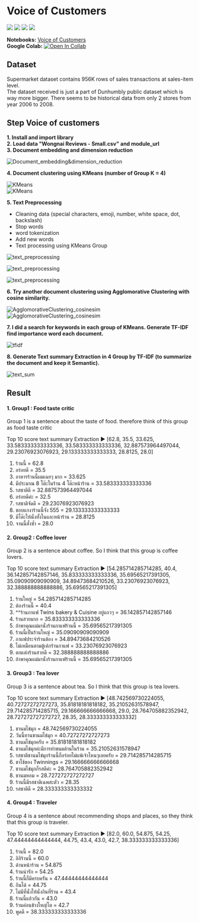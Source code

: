 # Voice of Customers
[![](https://img.shields.io/badge/-NLP-orange)](#) [![](https://img.shields.io/badge/-Text-Summarization-orange)](#) [![](https://img.shields.io/badge/-Python-blue)](#) [![](https://img.shields.io/badge/-Google--Colab-blue)](#)   
  
**Notebooks:** [Voice of Customers](./07-Voice-of-Customers.ipynb)  
**Google Colab:** [![Open In Collab](https://colab.research.google.com/assets/colab-badge.svg)](https://colab.research.google.com/github/KodchakornL/BADS7105-CRM-Analytics-Intelligence/blob/main/07%20Voice%20of%20Customers/07_Voice_of_Customers.ipynb)  
  
  
## Dataset   
Supermarket dataset contains 956K rows of sales transactions at sales-item level.  
The dataset received is just a part of Dunhumbly public dataset which is way more bigger. There seems to be historical data from only 2 stores from year 2006 to 2008.  
    
## Step Voice of customers
**1. Install and import library**  
**2. Load data "Wongnai Reviews - Small.csv" and module_url**  
**3. Document embedding and dimension reduction**  
  
![Document_embedding&dimension_reduction](./01_Document_embedding&dimension_reduction.png)  
  
  
  
**4. Document clustering using KMeans (number of Group K = 4)**  
  
![KMeans](./02_KMeans.png)  
![KMeans](./03_KMeans.png)  
  
  
  
**5. Text Preprocessing**  
   - Cleaning data (special characters, emoji, number, white space, dot, backslash)  
   - Stop words  
   - word tokenization   
   - Add new words
   - Text processing using KMeans Group  
     
   ![text_preprocessing](./04_text_preprocessing.png)  
  
   ![text_preprocessing](./05_text_preprocessing.png)    
 
   ![text_preprocessing](./06_text_preprocessing.png) 
  
  
  
**6. Try another document clustering using Agglomorative Clustering with cosine similarity.**  
  
![AgglomorativeClustering_cosinesim](./07_AgglomorativeClustering_cosinesim.png) 
![AgglomorativeClustering_cosinesim](./08_AgglomorativeClustering_cosinesim.png) 
 
 
 
**7. I did a search for keywords in each group of KMeans. Generate TF-IDF find importance word each document.**  
  
![tfidf](./09_tfidf.png)  
  
  
  
**8. Generate Text summary Extraction in 4 Group by TF-IDF (to summarize the document and keep it Semantic).**  
  
![text_sum](./10_text_sum.png)  
  
  
  
## Result  
#### 1. Group1 : Food taste critic  
Group 1 is a sentence about the taste of food. therefore think of this group as food taste critic
  
Top 10 score text summary Extraction ▶ [62.8, 35.5, 33.625, 33.583333333333336, 33.583333333333336, 32.887573964497044, 29.23076923076923, 29.133333333333333, 28.8125, 28.0]  
  
1. ร้านนี้ = 62.8  
2. อร่อยดี = 35.5  
3. อาหารร้านนี้ผมเฉยๆ มาก = 33.625  
4. มีประมาณ 8 โต๊ะในร้าน 4 โต๊ะหน้าร้าน = 33.583333333333336  
5. รสชาติดี = 32.887573964497044  
6. อร่อยดีค่ะ = 32.5  
7. รสชาติจัดดี = 29.23076923076923  
8. ชอบแกงาร้านนี้จัง 555 = 29.133333333333333  
9. มีโต๊ะให้นั่งทั้งในและหน้าร้าน = 28.8125  
10. จานนี้สั่งซ้ำ = 28.0  
  
  
#### 2. Group2 : Coffee lover  
Group 2 is a sentence about coffee. So I think that this group is coffee lovers.  
  
Top 10 score text summary Extraction ▶ [54.285714285714285, 40.4, 36.142857142857146, 35.833333333333336, 35.69565217391305, 35.09090909090909, 34.89473684210526, 33.23076923076923, 32.388888888888886, 35.69565217391305]  
  
1. ร้านใหญ่ = 54.285714285714285  
2. ต้องร้านนี้ = 40.4  
3. ^^ร้านกาแฟ Twins bakery & Cuisine อยู่แถวๆ = 36.142857142857146  
4. ร้านสวยมาก = 35.833333333333336  
5. ถ้าพาคุณแม่มานั่งร้านกาแฟร้านนี้ = 35.69565217391305  
6. ร้านนี้เป็นร้านใหญ่ = 35.09090909090909  
7. กาแฟประจำร้านต้อง = 34.89473684210526  
8. ไม่เหมือนตามตู้เค้กร้านกาแฟ = 33.23076923076923  
9. ตกแต่งร้านสวยดี = 32.388888888888886  
10. ถ้าพาคุณแม่มานั่งร้านกาแฟร้านนี้ = 35.69565217391305  
  
  
#### 3. Group3 : Tea lover  
Group 3 is a sentence about tea. So I think that this group is tea lovers.  
  
Top 10 score text summary Extraction ▶ [48.742569730224055, 40.72727272727273, 35.81818181818182, 35.21052631578947, 29.714285714285715, 29.166666666666668, 29.0, 28.764705882352942, 28.727272727272727, 28.35, 28.333333333333332]  
  
1. ชานมไข่มุก = 48.742569730224055  
2. วันนี้ทานชานมไข่มุก = 40.72727272727273  
3. ชานมไข่มุกครับ = 35.81818181818182  
4. ชานมไข่มุกค่ะมีการทำขนมด้านในร้าน = 35.21052631578947  
5. รสชาติชานมไข่มุกร้านนี้ก็อร่อยไม่แพ้เจ้าไหนๆเลยครับ = 29.714285714285715  
6. ชาใช้ของ Twinnings = 29.166666666666668  
7. ชานมไข่มุกก็รสดีค่ะ = 28.764705882352942  
8. ชานมหอม = 28.727272727272727  
9. ร้านนี้มีรสชาติเฉพสะตัว = 28.35  
10. รสชาติดี = 28.333333333333332  
  
  
#### 4. Group4 : Traveler  
Group 4 is a sentence about recommending shops and places, so they think that this group is traveler.  
  
Top 10 score text summary Extraction ▶ [82.0, 60.0, 54.875, 54.25, 47.44444444444444, 44.75, 43.4, 43.0, 42.7, 38.333333333333336]  
  
1. ร้านนี้ = 82.0  
2. อิอิร้านนี้ = 60.0  
3. ด้านหน้าร้าน = 54.875  
4. ร้านน่ารัก = 54.25  
5. ร้านนี้ก็มีครบครัน = 47.44444444444444  
6. กินได้ = 44.75  
7. ไม่มีที่นั่งให้นั่งกินที่ร้าน = 43.4  
8. ร้านนี้แล้วกัน = 43.0  
9. ร้านค่อนข้างใหญ่โต = 42.7  
10. พูดดี = 38.333333333333336  
